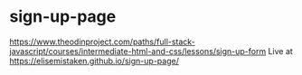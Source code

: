 # sign-up-page
https://www.theodinproject.com/paths/full-stack-javascript/courses/intermediate-html-and-css/lessons/sign-up-form
Live at https://elisemistaken.github.io/sign-up-page/